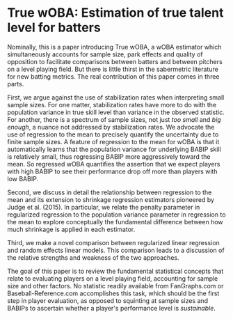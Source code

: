 # True wOBA: Estimation of true talent level for batters

Nominally, this is a paper introducing True wOBA, a wOBA estimator which
simultaneously accounts for sample size, park effects and quality of opposition
to facilitate comparisons between batters and between pitchers on a level
playing field. But there is little thirst in the sabermetric literature for
new batting metrics. The real contribution of this paper comes in
three parts.

First, we argue against the use of stabilization rates when interpreting small
sample sizes. For one matter, stabilization rates have more to do with the
population variance in true skill level than variance in the observed
statistic. For another, there is a spectrum of sample sizes, not just _too
small_ and _big enough_, a nuance not addressed by stabilization rates. We
advocate the use of regression to the mean to precisely quantify the
uncertainty due to finite sample sizes. A feature of regression to the mean for
wOBA is that it automatically learns that the population variance for
underlying BABIP skill is relatively small, thus regressing BABIP more
aggressively toward the mean. So regressed wOBA quantifies the assertion that
we expect players with high BABIP to see their performance drop off more than
players with low BABIP.

Second, we discuss in detail the relationship between regression to the mean
and its extension to shrinkage regression estimators pioneered by
Judge et al. (2015). In particular, we relate the penalty parameter in
regularized regression to the population variance parameter in regression to
the mean to explore conceptually the fundamental difference between how much
shrinkage is applied in each estimator.

Third, we make a novel comparison between regularized linear regression and
random effects linear models. This comparison leads to a discussion of the
relative strengths and weakness of the two approaches.

The goal of this paper is to review the fundamental statistical concepts that
relate to evaluating players on a level playing field, accounting for sample
size and other factors. No statistic readily available from FanGraphs.com or
Baseball-Reference.com accomplishes this task, which should be the first step
in player evaluation, as opposed to squinting at sample sizes and BABIPs to
ascertain whether a player's performance level is _sustainable_.

